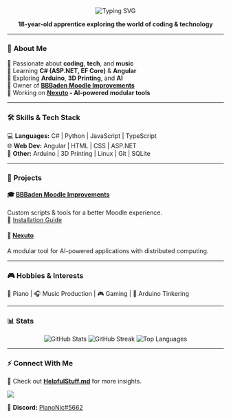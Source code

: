<div align="center">
  <img src="https://readme-typing-svg.herokuapp.com?font=Teko&weight=900&size=35&pause=1000&color=FFFFFF&center=true&vCenter=true&width=435&lines=Hi+There!%F0%9F%91%8B;I'm+PianoNic!" alt="Typing SVG" />
  
  <strong>18-year-old apprentice exploring the world of coding & technology</strong>  
</div>

---

### 🚀 **About Me**  
🔹 Passionate about **coding**, **tech**, and **music**  
🔹 Learning **C# (ASP.NET, EF Core)** & **Angular**  
🔹 Exploring **Arduino**, **3D Printing**, and **AI**  
🔹 Owner of **[BBBaden Moodle Improvements](https://github.com/BBBaden-Moodle-userscripts)**  
🔹 Working on **[Nexuto](https://github.com/Nexuto) - AI-powered modular tools**  

---

### 🛠 **Skills & Tech Stack**  
💻 **Languages:** C# | Python | JavaScript | TypeScript  
🌐 **Web Dev:** Angular | HTML | CSS | ASP.NET  
📡 **Other:** Arduino | 3D Printing | Linux | Git | SQLite  

---

### 📌 **Projects**  

#### 🎓 **[BBBaden Moodle Improvements](https://github.com/BBBaden-Moodle-userscripts)**  
Custom scripts & tools for a better Moodle experience.  
🔗 [Installation Guide](https://github.com/BBBaden-Moodle-userscripts/userscript-installation-guide/blob/main/README.md)

#### 🤖 **[Nexuto](https://github.com/Nexuto)**  
A modular tool for AI-powered applications with distributed computing.

---

### 🎮 **Hobbies & Interests**  
🎹 Piano | 🎧 Music Production | 🎮 Gaming | 🔩 Arduino Tinkering  

---

### 📊 **Stats**  
<p align="center">
  <img src="https://github-readme-stats.vercel.app/api?username=pianonic&show_icons=true&theme=dark&hide_border=true" alt="GitHub Stats" />
  <img src="https://github-readme-streak-stats.herokuapp.com/?user=pianonic&theme=dark&hide_border=true" alt="GitHub Streak" />
  <img src="https://github-readme-stats.vercel.app/api/top-langs?username=pianonic&show_icons=true&layout=compact&theme=dark&hide_border=true" alt="Top Languages" />
</p>

---

### ⚡ **Connect With Me**  
📌 Check out **[HelpfulStuff.md](https://github.com/Pianonic/Pianonic/blob/main/HelpfulStuff.md)** for more insights.  

[![](https://komarev.com/ghpvc/?username=PianoNic&label=Profile%20views&color=yellowgreen&style=for-the-badge)](https://github.com/PianoNic)  

💬 **Discord:** [PianoNic#5662](https://discord.com/users/566263212077481984)  
